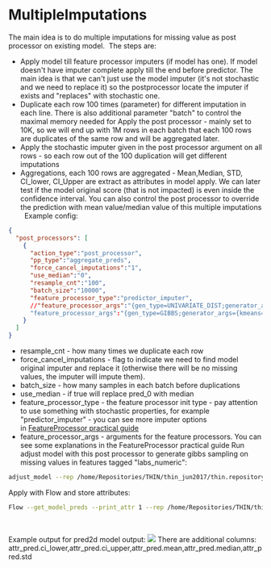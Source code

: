 # MultipleImputations
The main idea is to do multiple imputations for missing value as post processor on existing model. 
The steps are:
- Apply model till feature processor imputers (if model has one). If model doesn't have imputer complete apply till the end before predictor. The main idea is that we can't just use the model imputer (it's not stochastic and we need to replace it) so the postprocessor locate the imputer if exists and "replaces" with stochastic one. 
- Duplicate each row 100 times (parameter) for different imputation in each line. There is also additional parameter "batch" to control the maximal memory needed for Apply the post processor - mainly set to 10K, so we will end up with 1M rows in each batch that each 100 rows are duplicates of the same row and will be aggregated later. 
- Apply the stochastic imputer given in the post processor argument on all rows - so each row out of the 100 duplication will get different imputations
- Aggregations, each 100 rows are aggregated - Mean,Median, STD, CI_lower, CI_Upper are extract as attributes in model apply. We can later test if the model original score (that is not impacted) is even inside the confidence interval. You can also control the post processor to override the prediction with mean value/median value of this multiple imputations
 
Example config:
```json
{ 
  "post_processors": [
    {
      "action_type":"post_processor",
      "pp_type":"aggregate_preds",
      "force_cancel_imputations":"1",
	  "use_median":"0",
	  "resample_cnt":"100",
	  "batch_size":"10000",
	  "feature_processor_type":"predictor_imputer",
	  //"feature_processor_args":"{gen_type=UNIVARIATE_DIST;generator_args={strata=Age,0,100,5;min_samples=50};tag=labs_numeric}"
	  "feature_processor_args":"{gen_type=GIBBS;generator_args={kmeans=0;select_with_repeats=0;max_iters=0;predictor_type=lightgbm;predictor_args={objective=multiclass;metric=multi_logloss;verbose=0;num_threads=0;num_trees=100;learning_rate=0.05;lambda_l2=0;metric_freq=50;is_training_metric=false;max_bin=255;min_data_in_leaf=50;feature_fraction=0.8;bagging_fraction=0.25;bagging_freq=4;is_unbalance=true;num_leaves=80;silent=2};num_class_setup=num_class;calibration_string={calibration_type=isotonic_regression;verbose=0};calibration_save_ratio=0.2;bin_settings={split_method=iterative_merge;min_bin_count=200;binCnt=100};selection_ratio=1.0;selection_count=500000};sampling_args={burn_in_count=5;jump_between_samples=10;samples_count=1;find_real_value_bin=1};verbose_learn=1;tag=labs_numeric}"
    }
  ]
}
```
- resample_cnt - how many times we duplicate each row
- force_cancel_imputations - flag to indicate we need to find model original imputer and replace it (otherwise there will be no missing values, the imputer will impute them).
- batch_size - how many samples in each batch before duplications
- use_median - if true will replace pred_0 with median
- feature_processor_type - the feature processor init type - pay attention to use something with stochastic properties, for example "predictor_imputer" - you can see more imputer options in [FeatureProcessor practical guide](/Infrastructure%20Home%20Page/FeatureProcessor%20practical%20guide)
- feature_processor_args - arguments for the feature processors. You can see some explanations in the FeatureProcessor practical guide
Run adjust model with this post processor to generate gibbs sampling on missing values in features tagged "labs_numeric":
```bash
adjust_model --rep /home/Repositories/THIN/thin_jun2017/thin.repository --samples /server/Work/Users/Alon/But_Why/outputs/explainers_samples/diabetes/train.samples --inModel /server/Work/Users/Alon/But_Why/outputs/Stage_B/explainers/diabetes/base_model.bin --out /server/Work/Users/Alon/But_Why/outputs/Stage_B/explainers/diabetes/test_imputer.2.mdl --postProcessors $MR_ROOT/Projects/Shared/Projects/configs/UnitTesting/examples/MultipleImputations/post_processors.multipleimputations.json
```
Apply with Flow and store attributes:
```bash
Flow --get_model_preds --print_attr 1 --rep /home/Repositories/THIN/thin_jun2017/thin.repository --f_samples /server/Work/Users/Alon/But_Why/outputs/explainers_samples/diabetes/test.samples --f_preds /server/Linux/alon/pre2d_test.tsv --f_model /server/Work/Users/Alon/But_Why/outputs/Stage_B/explainers/diabetes/test_imputer.2.mdl
```
 

Example output for pred2d model output:
[<img src="/rest/documentConversion/latest/conversion/thumbnail/13402394/1"/>](/download/attachments/13402388/pre2d.xlsx?version=1&modificationDate=1670270201910&api=v2)
There are additional columns: attr_pred.ci_lower,attr_pred.ci_upper,attr_pred.mean,attr_pred.median,attr_pred.std
 

